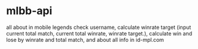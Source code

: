 # mlbb-api
all about in mobile legends
check username, calculate winrate target (input current total match, current total winrate, winrate target.), calculate win and lose by winrate and total match, and about all info in id-mpl.com
